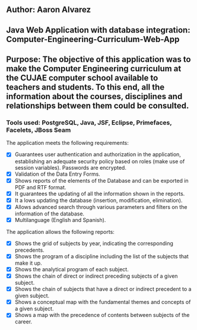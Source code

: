 ## Author: Aaron Alvarez

## Java Web Application with database integration: Computer-Engineering-Curriculum-Web-App

## Purpose: The objective of this application was to make the Computer Engineering curriculum at the CUJAE computer school available to teachers and students. To this end, all the information about the courses, disciplines and relationships between them could be consulted.

### Tools used: PostgreSQL, Java, JSF, Eclipse, Primefaces, Facelets, JBoss Seam

The application meets the following requirements:
* [x] Guarantees user authentication and authorization in the application, establishing an adequate security policy based on roles (make use of session variables). Passwords are encrypted.
* [x] Validation of the Data Entry Forms.
* [x] Shows reports of the elements of the Database and can be exported in PDF and RTF format.
* [x] It guarantees the updating of all the information shown in the reports.
* [x] It a lows updating the database (insertion, modification, elimination).
* [x] Allows advanced search through various parameters and filters on the information of the database.
* [x] Multilanguage (English and Spanish).

The application allows the following reports:
* [x] Shows the grid of subjects by year, indicating the corresponding precedents.
* [x] Shows the program of a discipline including the list of the subjects that make it up.
* [x] Shows the analytical program of each subject.
* [x] Shows the chain of direct or indirect preceding subjects of a given subject.
* [x] Shows the chain of subjects that have a direct or indirect precedent to a given subject.
* [x] Shows a conceptual map with the fundamental themes and concepts of a given subject.
* [x] Shows a map with the precedence of contents between subjects of the career.
